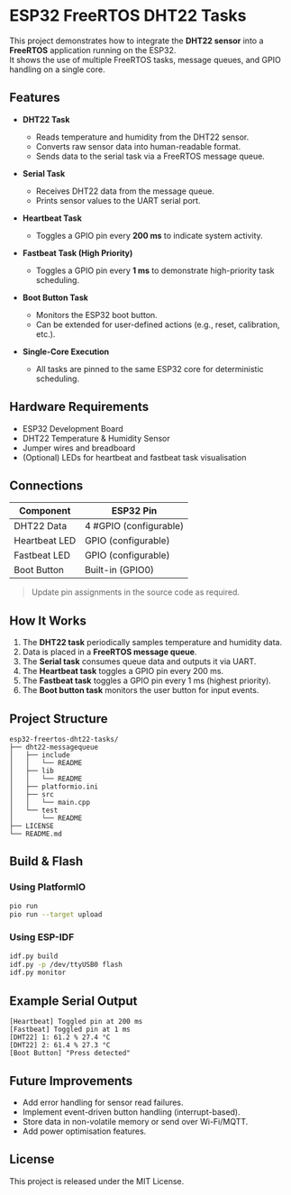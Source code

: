 # ESP32 FreeRTOS DHT22 Tasks

This project demonstrates how to integrate the **DHT22 sensor** into a **FreeRTOS** application running on the ESP32.  
It shows the use of multiple FreeRTOS tasks, message queues, and GPIO handling on a single core.  

## Features

- **DHT22 Task**  
  - Reads temperature and humidity from the DHT22 sensor.  
  - Converts raw sensor data into human-readable format.  
  - Sends data to the serial task via a FreeRTOS message queue.  

- **Serial Task**  
  - Receives DHT22 data from the message queue.  
  - Prints sensor values to the UART serial port.  

- **Heartbeat Task**  
  - Toggles a GPIO pin every **200 ms** to indicate system activity.  

- **Fastbeat Task (High Priority)**  
  - Toggles a GPIO pin every **1 ms** to demonstrate high-priority task scheduling.  

- **Boot Button Task**  
  - Monitors the ESP32 boot button.  
  - Can be extended for user-defined actions (e.g., reset, calibration, etc.).  

- **Single-Core Execution**  
  - All tasks are pinned to the same ESP32 core for deterministic scheduling.  

## Hardware Requirements

- ESP32 Development Board  
- DHT22 Temperature & Humidity Sensor  
- Jumper wires and breadboard  
- (Optional) LEDs for heartbeat and fastbeat task visualisation  

## Connections

| Component | ESP32 Pin |
|-----------|-----------|
| DHT22 Data |  4 #GPIO (configurable) |
| Heartbeat LED | GPIO (configurable) |
| Fastbeat LED | GPIO (configurable) |
| Boot Button | Built-in (GPIO0) |

> Update pin assignments in the source code as required.

## How It Works

1. The **DHT22 task** periodically samples temperature and humidity data.  
2. Data is placed in a **FreeRTOS message queue**.  
3. The **Serial task** consumes queue data and outputs it via UART.  
4. The **Heartbeat task** toggles a GPIO pin every 200 ms.  
5. The **Fastbeat task** toggles a GPIO pin every 1 ms (highest priority).  
6. The **Boot button task** monitors the user button for input events.  

## Project Structure

```
esp32-freertos-dht22-tasks/
├── dht22-messagequeue
│   ├── include
│   │   └── README
│   ├── lib
│   │   └── README
│   ├── platformio.ini
│   ├── src
│   │   └── main.cpp
│   └── test
│       └── README
├── LICENSE
└── README.md

```

## Build & Flash

### Using PlatformIO
```bash
pio run
pio run --target upload
```

### Using ESP-IDF
```bash
idf.py build
idf.py -p /dev/ttyUSB0 flash
idf.py monitor
```

## Example Serial Output

```
[Heartbeat] Toggled pin at 200 ms
[Fastbeat] Toggled pin at 1 ms
[DHT22] 1: 61.2 % 27.4 °C
[DHT22] 2: 61.4 % 27.3 °C
[Boot Button] "Press detected"
```

## Future Improvements

- Add error handling for sensor read failures.  
- Implement event-driven button handling (interrupt-based).  
- Store data in non-volatile memory or send over Wi-Fi/MQTT.  
- Add power optimisation features.  

## License

This project is released under the MIT License.
